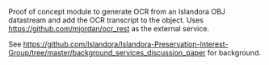 Proof of concept module to generate OCR from an Islandora OBJ datastream and add the OCR transcript to the object. Uses https://github.com/mjordan/ocr_rest as the external service.

See https://github.com/Islandora/Islandora-Preservation-Interest-Group/tree/master/background_services_discussion_paper for background.
